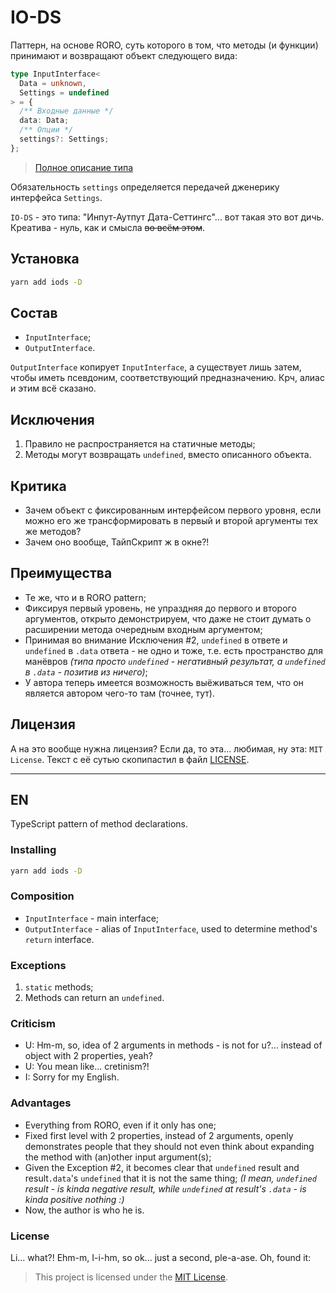 # IO-DS

Паттерн, на основе RORO, суть которого в том, что методы (и функции) принимают и возвращают объект следующего вида:

```ts
type InputInterface<
  Data = unknown,
  Settings = undefined
> = {
  /** Входные данные */
  data: Data;
  /** Опции */
  settings?: Settings;
};
```

> [Полное описание типа](index.d.ts)

Обязательность `settings` определяется передачей дженерику интерфейса `Settings`.

`IO-DS` - это типа: "Инпут-Аутпут Дата-Сеттингс"... вот такая это вот дичь. Креатива - нуль, как и смысла ~~во всём этом~~.

## Установка

```bash
yarn add iods -D
```

## Состав

* `InputInterface`;
* `OutputInterface`.

`OutputInterface` копирует `InputInterface`, а существует лишь затем, чтобы иметь псевдоним, соответствующий предназначению. Крч, алиас и этим всё сказано. 

## Исключения

1. Правило не распространяется на статичные методы;
2. Методы могут возвращать `undefined`, вместо описанного объекта.

## Критика

- Зачем объект с фиксированным интерфейсом первого уровня, если можно его же трансформировать в первый и второй аргументы тех же методов?
- Зачем оно вообще, ТайпСкрипт ж в окне?!


## Преимущества

+ Те же, что и в RORO pattern;
+ Фиксируя первый уровень, не упраздняя до первого и второго аргументов, открыто демонстрируем, что даже не стоит думать о расширении метода очередным входным аргументом;
+ Принимая во внимание Исключения #2, `undefined` в ответе и `undefined` в `.data` ответа - не одно и тоже, т.е. есть пространство для манёвров *(типа просто `undefined` - негативный результат, а `undefined` в `.data` - позитив из ничего)*;
+ У автора теперь имеется возможность выёживаться тем, что он является автором чего-то там (точнее, тут).

## Лицензия

А на это вообще нужна лицензия? Если да, то эта... любимая, ну эта: `MIT License`. Текст с её сутью скопипастил в файл [LICENSE](LICENSE).

---

## EN

TypeScript pattern of method declarations.

### Installing

```bash
yarn add iods -D
```

### Composition

* `InputInterface` - main interface;
* `OutputInterface` - alias of `InputInterface`, used to determine method's `return` interface.

### Exceptions

1. `static` methods;
2. Methods can return an `undefined`.

### Criticism

- U: Hm-m, so, idea of 2 arguments in methods - is not for u?... instead of object with 2 properties, yeah? 
- U: You mean like... cretinism?!
- I: Sorry for my English.

### Advantages

+ Everything from RORO, even if it only has one;
+ Fixed first level with 2 properties, instead of 2 arguments, openly demonstrates people that they should not even think about expanding the method with (an)other input argument(s);
+ Given the Exception #2, it becomes clear that `undefined` result and result`.data`'s `undefined` that it is not the same thing; *(I mean, `undefined` result - is kinda negative result, while `undefined` at result's `.data` - is kinda positive nothing :)*
+ Now, the author is who he is.

### License

Li... what?! Ehm-m, I-i-hm, so ok... just a second, ple-a-ase. Oh, found it:
> This project is licensed under the [MIT License](LICENSE).
